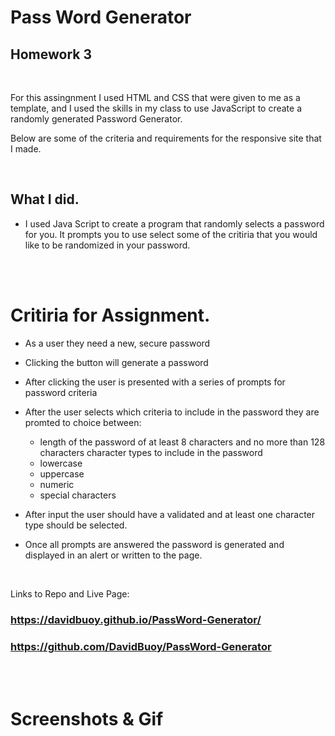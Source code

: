 # Pass Word Generator 
## Homework 3
<br>

For this assingnment I used HTML and CSS that were given to me as a template, and I used the skills in my class to use JavaScript to create a randomly generated Password Generator.

Below are some of the criteria and requirements for the responsive site that I made. 

<br>

## What I did.
* I used Java Script to create a program that randomly selects a password for you. It prompts you to use select some of the critiria that you would like to be randomized in your password. 


<br>
<br>

# Critiria for Assignment. 

* As a user they need a new, secure password
* Clicking the button will generate a password
* After clicking the user is presented with a series of prompts for password criteria
* After the user selects which criteria to include in the password they are promted to choice between:
    * length of the password of at least 8 characters and no more than 128 characters character types to include in the password
    * lowercase
    * uppercase
    * numeric
    * special characters
* After input the user should have a  validated and at least one character type should be selected.

* Once all prompts are answered the password is generated   and displayed in an alert or written to the page.

<br>

Links to Repo and Live Page:

### https://davidbuoy.github.io/PassWord-Generator/
### https://github.com/DavidBuoy/PassWord-Generator
<br>
<br>

# Screenshots & Gif

<br>
<br>

<!-- ![](screenshots/SS-AboutMe.png) -->